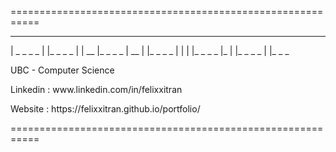 
===========================================================
_ _ _ _ _    _ _ _ _
| _ _ _ _ | |_ _ _ _ |
|  __       |_ _ _ _
|  __ |     |_ _ _ _ |
|  |        |_ _ _ _
|_ |        |_ _ _ _ | |_ _ _
<p>UBC - Computer Science</p> 
<p>Linkedin : www.linkedin.com/in/felixxitran</p> 
<p>Website : https://felixxitran.github.io/portfolio/</p> 
===========================================================
